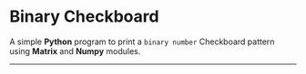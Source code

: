 # Binary Checkboard

A simple **Python** program to print a `binary number` Checkboard pattern using **Matrix** and **Numpy** modules.



--------------------------

